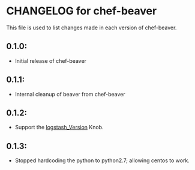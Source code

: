 # CHANGELOG for chef-beaver

This file is used to list changes made in each version of chef-beaver.

## 0.1.0:

* Initial release of chef-beaver

## 0.1.1:

* Internal cleanup of beaver from chef-beaver

## 0.1.2:

* Support the [logstash_Version](https://github.com/josegonzalez/beaver/pull/194) Knob.

## 0.1.3:

* Stopped hardcoding the python to python2.7; allowing centos to work.

